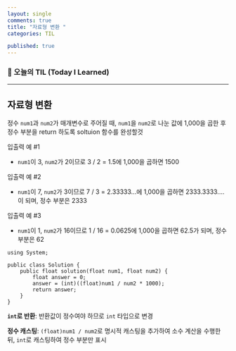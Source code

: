 ```yaml
---
layout: single
comments: true
title: "자료형 변환 "
categories: TIL

published: true
---
```






### 📆 오늘의 TIL (Today I Learned)

---

## 자료형 변환

정수 `num1`과 `num2`가 매개변수로 주어질 때, `num1`을 `num2`로 나눈 값에 1,000을 곱한 후 정수 부분을 return 하도록 soltuion 함수를 완성할것



입출력 예 #1

- `num1`이 3, `num2`가 2이므로 3 / 2 = 1.5에 1,000을 곱하면 1500

입출력 예 #2

- `num1`이 7, `num2`가 3이므로 7 / 3 = 2.33333...에 1,000을 곱하면 2333.3333.... 이 되며, 정수 부분은 2333

입출력 예 #3

- `num1`이 1, `num2`가 16이므로 1 / 16 = 0.0625에 1,000을 곱하면 62.5가 되며, 정수 부분은 62

```
using System;

public class Solution {
    public float solution(float num1, float num2) {
        float answer = 0;
        answer = (int)((float)num1 / num2 * 1000);
        return answer;
    }
}
```

**`int`로 반환**: 반환값이 정수여야 하므로 `int` 타입으로 변경

**정수 캐스팅**: `(float)num1 / num2`로 명시적 캐스팅을 추가하여 소수 계산을 수행한 뒤, `int`로 캐스팅하여 정수 부분만 표시
